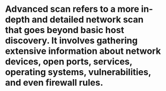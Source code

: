 # Advanced scan refers to a more in-depth and detailed network scan that goes beyond basic host discovery. It involves gathering extensive information about network devices, open ports, services, operating systems, vulnerabilities, and even firewall rules.
